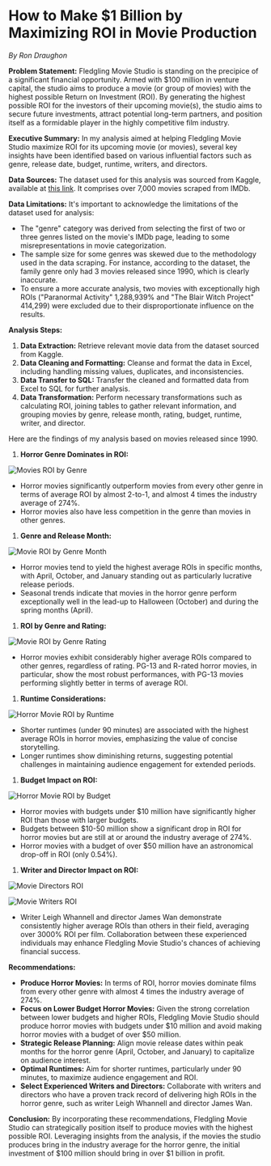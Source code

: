 # **How to Make $1 Billion by Maximizing ROI in Movie Production** 
*By Ron Draughon*

**Problem Statement:** Fledgling Movie Studio is standing on the precipice of a significant financial opportunity. Armed with $100 million in venture capital, the studio aims to produce a movie (or group of movies) with the highest possible Return on Investment (ROI). By generating the highest possible ROI for the investors of their upcoming movie(s), the studio aims to secure future investments, attract potential long-term partners, and position itself as a formidable player in the highly competitive film industry.

**Executive Summary:** In my analysis aimed at helping Fledgling Movie Studio maximize ROI for its upcoming movie (or movies), several key insights have been identified based on various influential factors such as genre, release date, budget, runtime, writers, and directors.

**Data Sources:** The dataset used for this analysis was sourced from Kaggle, available at [this link](https://www.kaggle.com/datasets/danielgrijalvas/movies). It comprises over 7,000 movies scraped from IMDb.

**Data Limitations:** It's important to acknowledge the limitations of the dataset used for analysis:

- The "genre" category was derived from selecting the first of two or three genres listed on the movie's IMDb page, leading to some misrepresentations in movie categorization.
- The sample size for some genres was skewed due to the methodology used in the data scraping. For instance, according to the dataset, the family genre only had 3 movies released since 1990, which is clearly inaccurate.
- To ensure a more accurate analysis, two movies with exceptionally high ROIs ("Paranormal Activity" 1,288,939% and "The Blair Witch Project" 414,299) were excluded due to their disproportionate influence on the results.

**Analysis Steps:**

1. **Data Extraction:** Retrieve relevant movie data from the dataset sourced from Kaggle.
1. **Data Cleaning and Formatting:** Cleanse and format the data in Excel, including handling missing values, duplicates, and inconsistencies.
1. **Data Transfer to SQL:** Transfer the cleaned and formatted data from Excel to SQL for further analysis.
1. **Data Transformation:** Perform necessary transformations such as calculating ROI, joining tables to gather relevant information, and grouping movies by genre, release month, rating, budget, runtime, writer, and director.

Here are the findings of my analysis based on movies released since 1990.

1. **Horror Genre Dominates in ROI:**

   
![Movies ROI by Genre](https://github.com/Ron-Draguhon/Movie-Analysis/assets/56360122/d95dffc4-2229-441d-9aa8-46957b6cddc2)


- Horror movies significantly outperform movies from every other genre in terms of average ROI by almost 2-to-1, and almost 4 times the industry average of 274%.
- Horror movies also have less competition in the genre than movies in other genres.

1. **Genre and Release Month:**

![Movie ROI by Genre   Month](https://github.com/Ron-Draguhon/Movie-Analysis/assets/56360122/4edc5c27-dc59-4a8c-b89c-2860f97540cd)

- Horror movies tend to yield the highest average ROIs in specific months, with April, October, and January standing out as particularly lucrative release periods.
- Seasonal trends indicate that movies in the horror genre perform exceptionally well in the lead-up to Halloween (October) and during the spring months (April).
1. **ROI by Genre and Rating:**

![Movie ROI by Genre   Rating](https://github.com/Ron-Draguhon/Movie-Analysis/assets/56360122/b1a3f236-1500-4dac-b4dc-7bdee4b88654)


- Horror movies exhibit considerably higher average ROIs compared to other genres, regardless of rating. PG-13 and R-rated horror movies, in particular, show the most robust performances, with PG-13 movies performing slightly better in terms of average ROI.

1. **Runtime Considerations:**

![Horror Movie ROI by Runtime](https://github.com/Ron-Draguhon/Movie-Analysis/assets/56360122/2a9cda68-354c-4b8a-ba62-688ee3d28dd9)

- Shorter runtimes (under 90 minutes) are associated with the highest average ROIs in horror movies, emphasizing the value of concise storytelling.
- Longer runtimes show diminishing returns, suggesting potential challenges in maintaining audience engagement for extended periods.

1. **Budget Impact on ROI:**

![Horror Movie ROI by Budget](https://github.com/Ron-Draguhon/Movie-Analysis/assets/56360122/3bd1ae7a-2369-49de-9b42-c4fcecd9698f)

- Horror movies with budgets under $10 million have significantly higher ROI than those with larger budgets.  
- Budgets between $10-50 million show a significant drop in ROI for horror movies but are still at or around the industry average of 274%.
- Horror movies with a budget of over $50 million have an astronomical drop-off in ROI (only 0.54%).


1. **Writer and Director Impact on ROI:**

![Movie Directors ROI](https://github.com/Ron-Draguhon/Movie-Analysis/assets/56360122/c49cef5a-05ec-461d-bbb6-d57d85df835f)

![Movie Writers ROI](https://github.com/Ron-Draguhon/Movie-Analysis/assets/56360122/9c391332-a10c-48da-9ea4-24ae00592b44)


- Writer Leigh Whannell and director James Wan demonstrate consistently higher average ROIs than others in their field, averaging over 3000% ROI per film. Collaboration between these experienced individuals may enhance Fledgling Movie Studio's chances of achieving financial success.

**Recommendations:**

- **Produce Horror Movies:** In terms of ROI, horror movies dominate films from every other genre with almost 4 times the industry average of 274%.
- **Focus on Lower Budget Horror Movies:** Given the strong correlation between lower budgets and higher ROIs, Fledgling Movie Studio should produce horror movies with budgets under $10 million and avoid making horror movies with a budget of over $50 million.
- **Strategic Release Planning:** Align movie release dates within peak months for the horror genre (April, October, and January) to capitalize on audience interest.
- **Optimal Runtimes:** Aim for shorter runtimes, particularly under 90 minutes, to maximize audience engagement and ROI.
- **Select Experienced Writers and Directors:** Collaborate with writers and directors who have a proven track record of delivering high ROIs in the horror genre, such as writer Leigh Whannell and director James Wan.

**Conclusion:** By incorporating these recommendations, Fledgling Movie Studio can strategically position itself to produce movies with the highest possible ROI. Leveraging insights from the analysis, if the movies the studio produces bring in the industry average for the horror genre, the initial investment of $100 million should bring in over $1 billion in profit.
